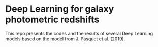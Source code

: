 # Deep Learning for galaxy photometric redshifts

This repo presents the codes and the results of several Deep Learning models based on the model from J. Pasquet et al. (2019).